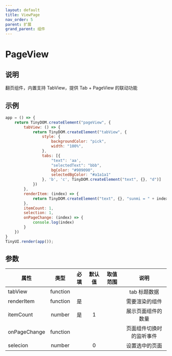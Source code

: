 ```yaml
---
layout: default 
title: ViewPage 
nav_order: 5 
parent: 扩展 
grand_parent: 组件
---
```


# PageView

## 说明

翻页组件，内置支持 TabView，提供 Tab + PageView 的联动功能

## 示例

```javascript
app = () => {
    return TinyDOM.createElement("pageView", {
        tabView: () => {
            return TinyDOM.createElement("tabView", {
                style: {
                    backgroundColor: "pick",
                    width: "100%",
                },
                tabs: [{
                    "text": 'aa',
                    "selectedText": "bbb",
                    bgColor: "#909090",
                    selectedBgColor: "#a1a1a1"
                }, 'b', 'c', TinyDOM.createElement("text", {}, "d")]
            })
        },
        renderItem: (index) => {
            return TinyDOM.createElement("text", {}, "sunmi = " + index);
        },
        itemCount: 1,
        selection: 1,
        onPageChange: (index) => {
            console.log(index)
        }
    })
}
TinyUI.render(app());
```

## 参数

| 属性          |    类型    | 必填  | 默认值 | 取值范围 |      说明      |
|-------------|:--------:|:---:|:---:|:----:|:------------:|
| tabView     | function |     |     |      |   tab 标题数据   |
| renderItem  | function |  是  |     |      |   需要渲染的组件    |
| itemCount   |  number  |  是  |  1  |      |  展示页面组件的数量   |
| onPageChange | function |     |     |      | 页面组件切换时的监听事件 |
| selecion    |  number  |     |  0  |      |   设置选中的页面    |
